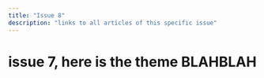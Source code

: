 ```yaml
---
title: "Issue 8"
description: "links to all articles of this specific issue"
---
```


# issue 7, here is the theme BLAHBLAH
